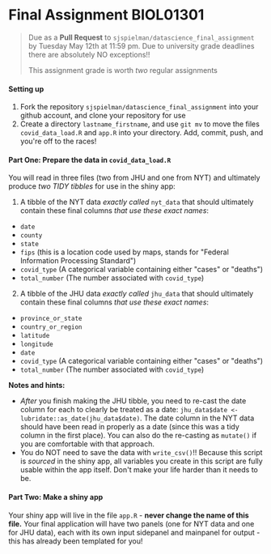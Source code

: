 # Final Assignment BIOL01301

>Due as a **Pull Request** to `sjspielman/datascience_final_assignment` by Tuesday May 12th at 11:59 pm. Due to university grade deadlines there are absolutely NO exceptions!!
> 
> This assignment grade is worth *two* regular assignments

#### Setting up


1. Fork the repository `sjspielman/datascience_final_assignment` into your github account, and clone your repository for use
2. Create a directory `lastname_firstname`, and use `git mv` to move the files `covid_data_load.R` and `app.R` into your directory. Add, commit, push, and you're off to the races!

#### Part One: Prepare the data in `covid_data_load.R`

You will read in three files (two from JHU and one from NYT) and ultimately produce *two TIDY tibbles* for use in the shiny app:

1) A tibble of the NYT data *exactly called* `nyt_data` that should ultimately contain these final columns *that use these exact names*:

+ `date`
+ `county`
+ `state`
+ `fips` (this is a location code used by maps, stands for "Federal Information Processing Standard")
+ `covid_type` (A categorical variable containing either "cases" or "deaths")
+ `total_number` (The number associated with `covid_type`)

2) A tibble of the JHU data *exactly called* `jhu_data` that should ultimately contain these final columns *that use these exact names*:

+ `province_or_state`
+ `country_or_region`
+ `latitude`
+ `longitude`
+ `date`
+ `covid_type` (A categorical variable containing either "cases" or "deaths")
+ `total_number` (The number associated with `covid_type`)


**Notes and hints:**

+ *After* you finish making the JHU tibble, you need to re-cast the date column for each to clearly be treated as a date: `jhu_data$date <- lubridate::as_date(jhu_data$date)`. The date column in the NYT data should have been read in properly as a date (since this was a tidy column in the first place). You can also do the re-casting as `mutate()` if you are comfortable with that approach.
+ You do NOT need to save the data with `write_csv()`!! Because this script is *sourced* in the shiny app, all variables you create in this script are fully usable within the app itself. Don't make your life harder than it needs to be.

#### Part Two: Make a shiny app

Your shiny app will live in the file `app.R` - **never change the name of this file.** Your final application will have two panels (one for NYT data and one for JHU data), each with its own input sidepanel and mainpanel for output - this has already been templated for you!
